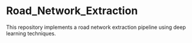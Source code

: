 # Road_Network_Extraction
This repository implements a road network extraction pipeline using deep learning techniques.
